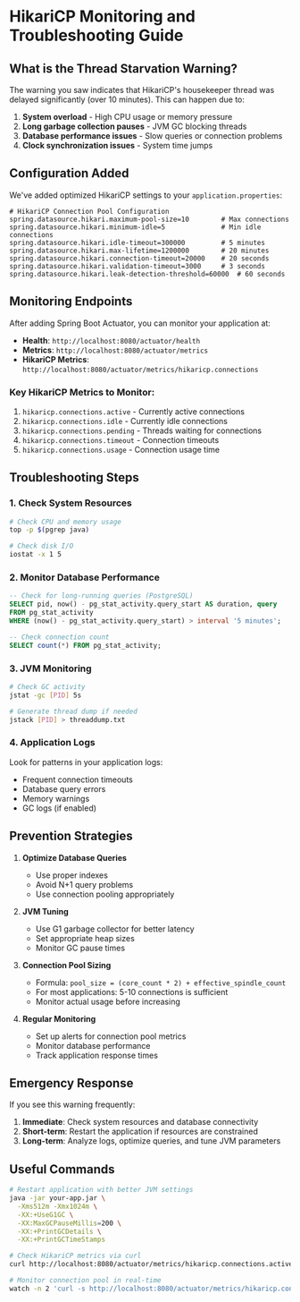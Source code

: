 # HikariCP Monitoring and Troubleshooting Guide

## What is the Thread Starvation Warning?

The warning you saw indicates that HikariCP's housekeeper thread was delayed significantly (over 10 minutes). This can happen due to:

1. **System overload** - High CPU usage or memory pressure
2. **Long garbage collection pauses** - JVM GC blocking threads
3. **Database performance issues** - Slow queries or connection problems
4. **Clock synchronization issues** - System time jumps

## Configuration Added

We've added optimized HikariCP settings to your `application.properties`:

```properties
# HikariCP Connection Pool Configuration
spring.datasource.hikari.maximum-pool-size=10        # Max connections
spring.datasource.hikari.minimum-idle=5              # Min idle connections
spring.datasource.hikari.idle-timeout=300000         # 5 minutes
spring.datasource.hikari.max-lifetime=1200000        # 20 minutes
spring.datasource.hikari.connection-timeout=20000    # 20 seconds
spring.datasource.hikari.validation-timeout=3000     # 3 seconds
spring.datasource.hikari.leak-detection-threshold=60000  # 60 seconds
```

## Monitoring Endpoints

After adding Spring Boot Actuator, you can monitor your application at:

- **Health**: `http://localhost:8080/actuator/health`
- **Metrics**: `http://localhost:8080/actuator/metrics`
- **HikariCP Metrics**: `http://localhost:8080/actuator/metrics/hikaricp.connections`

### Key HikariCP Metrics to Monitor:

1. `hikaricp.connections.active` - Currently active connections
2. `hikaricp.connections.idle` - Currently idle connections
3. `hikaricp.connections.pending` - Threads waiting for connections
4. `hikaricp.connections.timeout` - Connection timeouts
5. `hikaricp.connections.usage` - Connection usage time

## Troubleshooting Steps

### 1. Check System Resources
```bash
# Check CPU and memory usage
top -p $(pgrep java)

# Check disk I/O
iostat -x 1 5
```

### 2. Monitor Database Performance
```sql
-- Check for long-running queries (PostgreSQL)
SELECT pid, now() - pg_stat_activity.query_start AS duration, query 
FROM pg_stat_activity 
WHERE (now() - pg_stat_activity.query_start) > interval '5 minutes';

-- Check connection count
SELECT count(*) FROM pg_stat_activity;
```

### 3. JVM Monitoring
```bash
# Check GC activity
jstat -gc [PID] 5s

# Generate thread dump if needed
jstack [PID] > threaddump.txt
```

### 4. Application Logs
Look for patterns in your application logs:
- Frequent connection timeouts
- Database query errors
- Memory warnings
- GC logs (if enabled)

## Prevention Strategies

1. **Optimize Database Queries**
   - Use proper indexes
   - Avoid N+1 query problems
   - Use connection pooling appropriately

2. **JVM Tuning**
   - Use G1 garbage collector for better latency
   - Set appropriate heap sizes
   - Monitor GC pause times

3. **Connection Pool Sizing**
   - Formula: `pool_size = (core_count * 2) + effective_spindle_count`
   - For most applications: 5-10 connections is sufficient
   - Monitor actual usage before increasing

4. **Regular Monitoring**
   - Set up alerts for connection pool metrics
   - Monitor database performance
   - Track application response times

## Emergency Response

If you see this warning frequently:

1. **Immediate**: Check system resources and database connectivity
2. **Short-term**: Restart the application if resources are constrained
3. **Long-term**: Analyze logs, optimize queries, and tune JVM parameters

## Useful Commands

```bash
# Restart application with better JVM settings
java -jar your-app.jar \
  -Xms512m -Xmx1024m \
  -XX:+UseG1GC \
  -XX:MaxGCPauseMillis=200 \
  -XX:+PrintGCDetails \
  -XX:+PrintGCTimeStamps

# Check HikariCP metrics via curl
curl http://localhost:8080/actuator/metrics/hikaricp.connections.active

# Monitor connection pool in real-time
watch -n 2 'curl -s http://localhost:8080/actuator/metrics/hikaricp.connections | jq'
```
